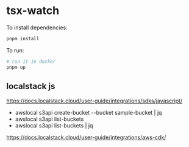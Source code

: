 # tsx-watch

To install dependencies:

```bash
pnpm install
```

To run:

```bash
# run it in docker
pnpm up
```

## localstack js
https://docs.localstack.cloud/user-guide/integrations/sdks/javascript/ 

- awslocal s3api create-bucket --bucket sample-bucket | jq
- awslocal s3api list-buckets
- awslocal s3api list-buckets | jq



https://docs.localstack.cloud/user-guide/integrations/aws-cdk/